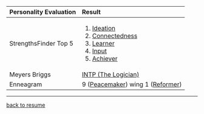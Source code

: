 
| Personality Evaluation | Result |
| :--------------------- | :------|
| StrengthsFinder Top 5        | <ol><li>[Ideation](Ideation.pdf)</li><li>[Connectedness](Connectedness.pdf)</li><li>[Learner](Learner.pdf)</li><li>[Input](Input.pdf)</li><li>[Achiever](Achiever.pdf)</li></ol>|
| Meyers Briggs        | [INTP (The Logician)](intp-profile.pdf) |
| Enneagram            | 9 ([Peacemaker](https://www.enneagraminstitute.com/type-9/)) wing 1 ([Reformer](https://www.enneagraminstitute.com/type-1/))|

-------

[back to resume](../README.md)
